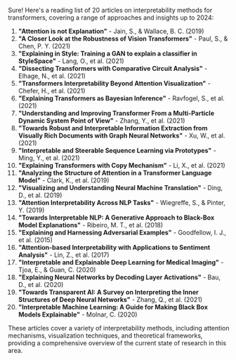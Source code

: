 Sure! Here's a reading list of 20 articles on interpretability methods for transformers, covering a range of approaches and insights up to 2024:

1. **"Attention is not Explanation"** - Jain, S., & Wallace, B. C. (2019)
2. **"A Closer Look at the Robustness of Vision Transformers"** - Paul, S., & Chen, P. Y. (2021)
3. **"Explaining in Style: Training a GAN to explain a classifier in StyleSpace"** - Lang, O., et al. (2021)
4. **"Dissecting Transformers with Comparative Circuit Analysis"** - Elhage, N., et al. (2021)
5. **"Transformers Interpretability Beyond Attention Visualization"** - Chefer, H., et al. (2021)
6. **"Explaining Transformers as Bayesian Inference"** - Ravfogel, S., et al. (2021)
7. **"Understanding and Improving Transformer From a Multi-Particle Dynamic System Point of View"** - Zhang, Y., et al. (2021)
8. **"Towards Robust and Interpretable Information Extraction from Visually Rich Documents with Graph Neural Networks"** - Xu, W., et al. (2021)
9. **"Interpretable and Steerable Sequence Learning via Prototypes"** - Ming, Y., et al. (2021)
10. **"Explaining Transformers with Copy Mechanism"** - Li, X., et al. (2021)
11. **"Analyzing the Structure of Attention in a Transformer Language Model"** - Clark, K., et al. (2019)
12. **"Visualizing and Understanding Neural Machine Translation"** - Ding, D., et al. (2019)
13. **"Attention Interpretability Across NLP Tasks"** - Wiegreffe, S., & Pinter, Y. (2019)
14. **"Towards Interpretable NLP: A Generative Approach to Black-Box Model Explanations"** - Ribeiro, M. T., et al. (2018)
15. **"Explaining and Harnessing Adversarial Examples"** - Goodfellow, I. J., et al. (2015)
16. **"Attention-based Interpretability with Applications to Sentiment Analysis"** - Lin, Z., et al. (2017)
17. **"Interpretable and Explainable Deep Learning for Medical Imaging"** - Tjoa, E., & Guan, C. (2020)
18. **"Explaining Neural Networks by Decoding Layer Activations"** - Bau, D., et al. (2020)
19. **"Towards Transparent AI: A Survey on Interpreting the Inner Structures of Deep Neural Networks"** - Zhang, Q., et al. (2021)
20. **"Interpretable Machine Learning: A Guide for Making Black Box Models Explainable"** - Molnar, C. (2020)

These articles cover a variety of interpretability methods, including attention mechanisms, visualization techniques, and theoretical frameworks, providing a comprehensive overview of the current state of research in this area.